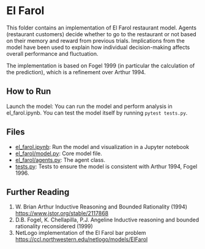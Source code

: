 # El Farol

This folder contains an implementation of El Farol restaurant model. Agents (restaurant customers) decide whether to go to the restaurant or not based on their memory and reward from previous trials. Implications from the model have been used to explain how individual decision-making affects overall performance and fluctuation.

The implementation is based on Fogel 1999 (in particular the calculation of the prediction), which is a refinement over Arthur 1994.

## How to Run

Launch the model: You can run the model and perform analysis in el_farol.ipynb.
You can test the model itself by running `pytest tests.py`.

## Files
* [el_farol.ipynb](el_farol.ipynb): Run the model and visualization in a Jupyter notebook
* [el_farol/model.py](el_farol/model.py): Core model file.
* [el_farol/agents.py](el_farol/agents.py): The agent class.
* [tests.py](tests.py): Tests to ensure the model is consistent with Arthur 1994, Fogel 1996.

## Further Reading

1. W. Brian Arthur Inductive Reasoning and Bounded Rationality (1994) https://www.jstor.org/stable/2117868
1. D.B. Fogel, K. Chellapilla, P.J. Angeline Inductive reasoning and bounded rationality reconsidered (1999)
1. NetLogo implementation of the El Farol bar problem https://ccl.northwestern.edu/netlogo/models/ElFarol
